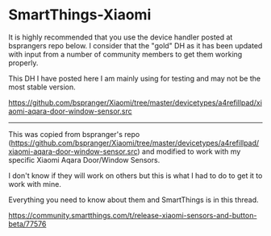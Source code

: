 # SmartThings-Xiaomi

It is highly recommended that you use the device handler posted at bsprangers repo below.  I consider that the "gold" DH as it has been updated with input from a number of community members to get them working properly.

This DH I have posted here I am mainly using for testing and may not be the most stable version.

https://github.com/bspranger/Xiaomi/tree/master/devicetypes/a4refillpad/xiaomi-aqara-door-window-sensor.src

------------------------

This was copied from bspranger's repo (https://github.com/bspranger/Xiaomi/tree/master/devicetypes/a4refillpad/xiaomi-aqara-door-window-sensor.src) and
modified to work with my specific Xiaomi Aqara Door/Window Sensors.

I don't know if they will work on others but this is what I had to do to get it to work with mine.

Everything you need to know about them and SmartThings is in this thread.

https://community.smartthings.com/t/release-xiaomi-sensors-and-button-beta/77576

